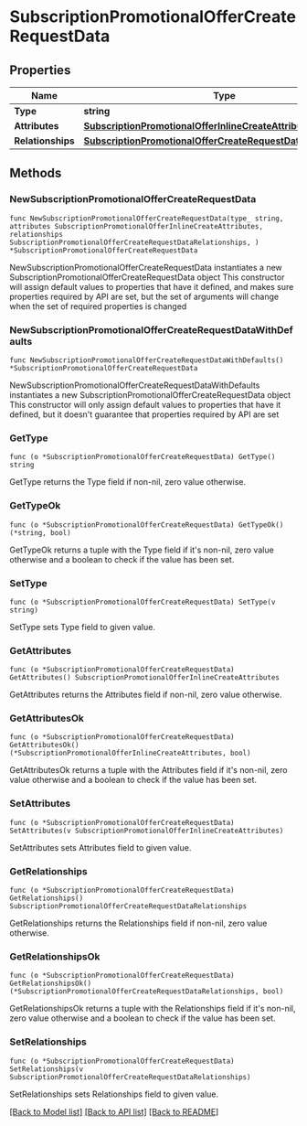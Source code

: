 # SubscriptionPromotionalOfferCreateRequestData

## Properties

Name | Type | Description | Notes
------------ | ------------- | ------------- | -------------
**Type** | **string** |  | 
**Attributes** | [**SubscriptionPromotionalOfferInlineCreateAttributes**](SubscriptionPromotionalOfferInlineCreateAttributes.md) |  | 
**Relationships** | [**SubscriptionPromotionalOfferCreateRequestDataRelationships**](SubscriptionPromotionalOfferCreateRequestDataRelationships.md) |  | 

## Methods

### NewSubscriptionPromotionalOfferCreateRequestData

`func NewSubscriptionPromotionalOfferCreateRequestData(type_ string, attributes SubscriptionPromotionalOfferInlineCreateAttributes, relationships SubscriptionPromotionalOfferCreateRequestDataRelationships, ) *SubscriptionPromotionalOfferCreateRequestData`

NewSubscriptionPromotionalOfferCreateRequestData instantiates a new SubscriptionPromotionalOfferCreateRequestData object
This constructor will assign default values to properties that have it defined,
and makes sure properties required by API are set, but the set of arguments
will change when the set of required properties is changed

### NewSubscriptionPromotionalOfferCreateRequestDataWithDefaults

`func NewSubscriptionPromotionalOfferCreateRequestDataWithDefaults() *SubscriptionPromotionalOfferCreateRequestData`

NewSubscriptionPromotionalOfferCreateRequestDataWithDefaults instantiates a new SubscriptionPromotionalOfferCreateRequestData object
This constructor will only assign default values to properties that have it defined,
but it doesn't guarantee that properties required by API are set

### GetType

`func (o *SubscriptionPromotionalOfferCreateRequestData) GetType() string`

GetType returns the Type field if non-nil, zero value otherwise.

### GetTypeOk

`func (o *SubscriptionPromotionalOfferCreateRequestData) GetTypeOk() (*string, bool)`

GetTypeOk returns a tuple with the Type field if it's non-nil, zero value otherwise
and a boolean to check if the value has been set.

### SetType

`func (o *SubscriptionPromotionalOfferCreateRequestData) SetType(v string)`

SetType sets Type field to given value.


### GetAttributes

`func (o *SubscriptionPromotionalOfferCreateRequestData) GetAttributes() SubscriptionPromotionalOfferInlineCreateAttributes`

GetAttributes returns the Attributes field if non-nil, zero value otherwise.

### GetAttributesOk

`func (o *SubscriptionPromotionalOfferCreateRequestData) GetAttributesOk() (*SubscriptionPromotionalOfferInlineCreateAttributes, bool)`

GetAttributesOk returns a tuple with the Attributes field if it's non-nil, zero value otherwise
and a boolean to check if the value has been set.

### SetAttributes

`func (o *SubscriptionPromotionalOfferCreateRequestData) SetAttributes(v SubscriptionPromotionalOfferInlineCreateAttributes)`

SetAttributes sets Attributes field to given value.


### GetRelationships

`func (o *SubscriptionPromotionalOfferCreateRequestData) GetRelationships() SubscriptionPromotionalOfferCreateRequestDataRelationships`

GetRelationships returns the Relationships field if non-nil, zero value otherwise.

### GetRelationshipsOk

`func (o *SubscriptionPromotionalOfferCreateRequestData) GetRelationshipsOk() (*SubscriptionPromotionalOfferCreateRequestDataRelationships, bool)`

GetRelationshipsOk returns a tuple with the Relationships field if it's non-nil, zero value otherwise
and a boolean to check if the value has been set.

### SetRelationships

`func (o *SubscriptionPromotionalOfferCreateRequestData) SetRelationships(v SubscriptionPromotionalOfferCreateRequestDataRelationships)`

SetRelationships sets Relationships field to given value.



[[Back to Model list]](../README.md#documentation-for-models) [[Back to API list]](../README.md#documentation-for-api-endpoints) [[Back to README]](../README.md)


